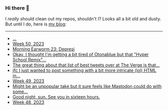 ### Hi there 👋

I _really_ should clean out my repos, shouldn't I? Looks all a bit old and dusty. But until I do, here is [my blog](https://lostfocus.de/):

--- 

<!-- POST-LIST:START -->
- [...](https://lostfocus.de/2023/12/25/231892/)
- [Week 50, 2023](https://lostfocus.de/2023/12/17/week-50-2023/)
- [Morning Earworm 23: Depresi](https://lostfocus.de/2023/12/16/morning-earworm-23-depresi/)
- [Okay, I thought I&#39;m getting a bit tired of Otonablue but that &quot;Hyper School Remix&quot;…](https://lostfocus.de/2023/12/13/231878/)
- [The great thing about that list of best tweets over at The Verge is that…](https://lostfocus.de/2023/12/13/231875/)
- [jfc I just wanted to post something with a bit more intricate &lpar;lol&rpar; HTML in…](https://lostfocus.de/2023/12/11/231872/)
- [Week 49, 2023](https://lostfocus.de/2023/12/10/week-49-2023/)
- [Might be an unpopular take but it sure feels like Mastodon could do with some…](https://lostfocus.de/2023/12/07/231854/)
- [Good night, sun. See you in sixteen hours.](https://lostfocus.de/2023/12/04/231850/)
- [Week 48, 2023](https://lostfocus.de/2023/12/03/week-48-2023/)
<!-- POST-LIST:END -->

<!--
**lostfocus/lostfocus** is a ✨ _special_ ✨ repository because its `README.md` (this file) appears on your GitHub profile.

Here are some ideas to get you started:

- 🔭 I’m currently working on ...
- 🌱 I’m currently learning ...
- 👯 I’m looking to collaborate on ...
- 🤔 I’m looking for help with ...
- 💬 Ask me about ...
- 📫 How to reach me: ...
- 😄 Pronouns: ...
- ⚡ Fun fact: ...
-->
